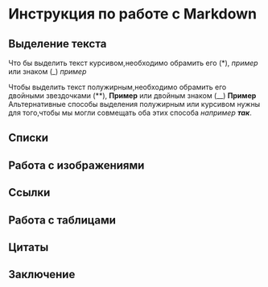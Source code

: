 # Инструкция по работе с Markdown

## Выделение текста 

Что бы выделить текст курсивом,необходимо обрамить его (*), *пример* или знаком (_) _пример_

Чтобы выделить текст полужирным,необходимо обрамить его двойными звездочками (**), **Пример** или двойным знаком (__)
__Пример__
Альтернативные способы выделения полужирным или курсивом нужны для того,чтобы мы могли совмещать оба этих способа _например **так**_. 
## Списки 

## Работа с изображениями 

## Ссылки 

## Работа с таблицами 

## Цитаты 

## Заключение 